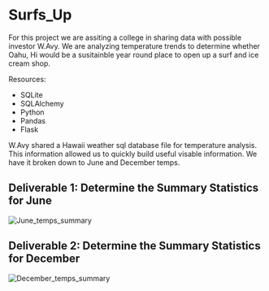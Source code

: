 # Surfs_Up
For this project we are assiting a college in sharing data with possible investor W.Avy. We are analyzing temperature trends to determine whether Oahu, Hi would be a susitainble year round place to open up a surf and ice cream shop. 

Resources:
* SQLite
* SQLAlchemy
* Python
* Pandas
* Flask

W.Avy shared a Hawaii weather sql database file for temperature analysis. This information allowed us to quickly build useful visable information. We have it broken down to June and December temps.

## Deliverable 1: Determine the Summary Statistics for June 

![June_temps_summary](Resources/June_temps.png)


## Deliverable 2: Determine the Summary Statistics for December
![December_temps_summary](Resources/December_temps.png)
